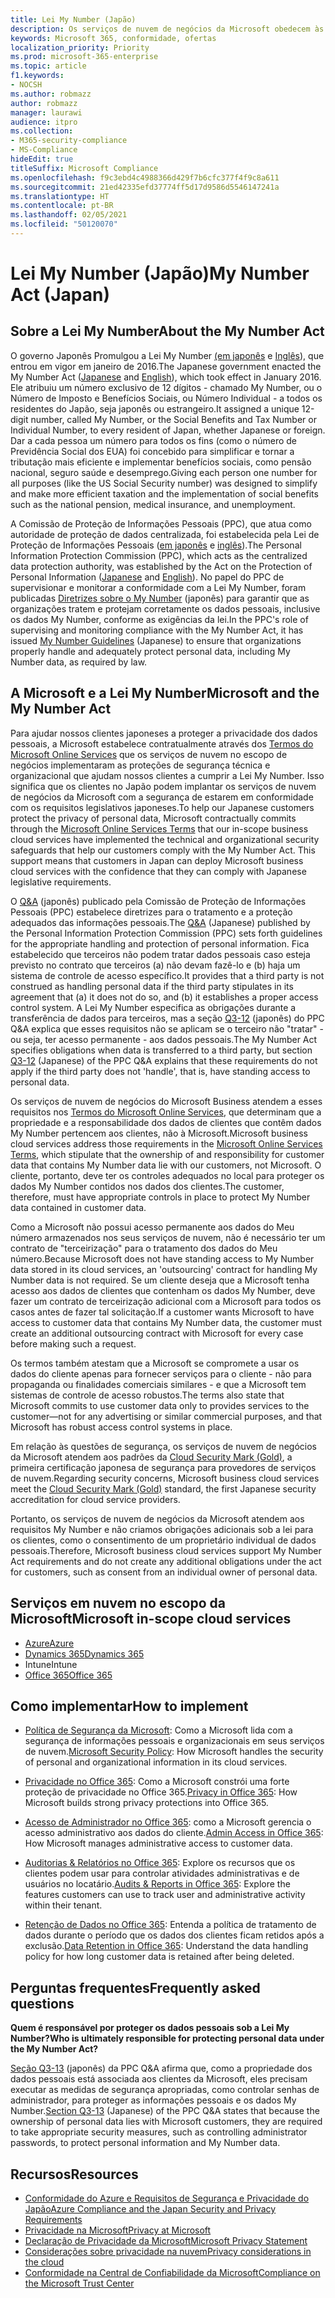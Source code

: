 ```yaml
---
title: Lei My Number (Japão)
description: Os serviços de nuvem de negócios da Microsoft obedecem às normas da lei My Number para proteger a privacidade dos dados My Number.
keywords: Microsoft 365, conformidade, ofertas
localization_priority: Priority
ms.prod: microsoft-365-enterprise
ms.topic: article
f1.keywords:
- NOCSH
ms.author: robmazz
author: robmazz
manager: laurawi
audience: itpro
ms.collection:
- M365-security-compliance
- MS-Compliance
hideEdit: true
titleSuffix: Microsoft Compliance
ms.openlocfilehash: f9c3ebd4c4988366d429f7b6cfc377f4f9c8a611
ms.sourcegitcommit: 21ed42335efd37774ff5d17d9586d5546147241a
ms.translationtype: HT
ms.contentlocale: pt-BR
ms.lasthandoff: 02/05/2021
ms.locfileid: "50120070"
---
```

# <a name="my-number-act-japan"></a><span data-ttu-id="52f19-104">Lei My Number (Japão)</span><span class="sxs-lookup"><span data-stu-id="52f19-104">My Number Act (Japan)</span></span>

## <a name="about-the-my-number-act"></a><span data-ttu-id="52f19-105">Sobre a Lei My Number</span><span class="sxs-lookup"><span data-stu-id="52f19-105">About the My Number Act</span></span>

<span data-ttu-id="52f19-106">O governo Japonês Promulgou a Lei My Number [(em japonês](https://elaws.e-gov.go.jp/search/elawsSearch/elaws_search/lsg0500/viewContents?lawId=425AC0000000027_20180627_430AC0000000066) e [Inglês](https://www.ppc.go.jp/files/pdf/en3.pdf)), que entrou em vigor em janeiro de 2016.</span><span class="sxs-lookup"><span data-stu-id="52f19-106">The Japanese government enacted the My Number Act ([Japanese](https://elaws.e-gov.go.jp/search/elawsSearch/elaws_search/lsg0500/viewContents?lawId=425AC0000000027_20180627_430AC0000000066) and [English](https://www.ppc.go.jp/files/pdf/en3.pdf)), which took effect in January 2016.</span></span> <span data-ttu-id="52f19-107">Ele atribuiu um número exclusivo de 12 dígitos - chamado My Number, ou o Número de Imposto e Benefícios Sociais, ou Número Individual - a todos os residentes do Japão, seja japonês ou estrangeiro.</span><span class="sxs-lookup"><span data-stu-id="52f19-107">It assigned a unique 12-digit number, called My Number, or the Social Benefits and Tax Number or Individual Number, to every resident of Japan, whether Japanese or foreign.</span></span> <span data-ttu-id="52f19-108">Dar a cada pessoa um número para todos os fins (como o número de Previdência Social dos EUA) foi concebido para simplificar e tornar a tributação mais eficiente e implementar benefícios sociais, como pensão nacional, seguro saúde e desemprego.</span><span class="sxs-lookup"><span data-stu-id="52f19-108">Giving each person one number for all purposes (like the US Social Security number) was designed to simplify and make more efficient taxation and the implementation of social benefits such as the national pension, medical insurance, and unemployment.</span></span>

<span data-ttu-id="52f19-109">A Comissão de Proteção de Informações Pessoais (PPC), que atua como autoridade de proteção de dados centralizada, foi estabelecida pela Lei de Proteção de Informações Pessoais ([em japonês](https://www.ppc.go.jp/personal/preparation/) e [inglês](https://www.ppc.go.jp/en/legal/)).</span><span class="sxs-lookup"><span data-stu-id="52f19-109">The Personal Information Protection Commission (PPC), which acts as the centralized data protection authority, was established by the Act on the Protection of Personal Information ([Japanese](https://www.ppc.go.jp/personal/preparation/) and [English](https://www.ppc.go.jp/en/legal/)).</span></span> <span data-ttu-id="52f19-110">No papel do PPC de supervisionar e monitorar a conformidade com a Lei My Number, foram publicadas [Diretrizes sobre o My Number](https://www.ppc.go.jp/legal/policy/faq/) (japonês) para garantir que as organizações tratem e protejam corretamente os dados pessoais, inclusive os dados My Number, conforme as exigências da lei.</span><span class="sxs-lookup"><span data-stu-id="52f19-110">In the PPC's role of supervising and monitoring compliance with the My Number Act, it has issued [My Number Guidelines](https://www.ppc.go.jp/legal/policy/faq/) (Japanese) to ensure that organizations properly handle and adequately protect personal data, including My Number data, as required by law.</span></span>

## <a name="microsoft-and-the-my-number-act"></a><span data-ttu-id="52f19-111">A Microsoft e a Lei My Number</span><span class="sxs-lookup"><span data-stu-id="52f19-111">Microsoft and the My Number Act</span></span>

<span data-ttu-id="52f19-112">Para ajudar nossos clientes japoneses a proteger a privacidade dos dados pessoais, a Microsoft estabelece contratualmente através dos [Termos do Microsoft Online Services](https://www.microsoftvolumelicensing.com/DocumentSearch.aspx?Mode=3&DocumentTypeId=31) que os serviços de nuvem no escopo de negócios implementaram as proteções de segurança técnica e organizacional que ajudam nossos clientes a cumprir a Lei My Number. Isso significa que os clientes no Japão podem implantar os serviços de nuvem de negócios da Microsoft com a segurança de estarem em conformidade com os requisitos legislativos japoneses.</span><span class="sxs-lookup"><span data-stu-id="52f19-112">To help our Japanese customers protect the privacy of personal data, Microsoft contractually commits through the [Microsoft Online Services Terms](https://www.microsoftvolumelicensing.com/DocumentSearch.aspx?Mode=3&DocumentTypeId=31) that our in-scope business cloud services have implemented the technical and organizational security safeguards that help our customers comply with the My Number Act. This support means that customers in Japan can deploy Microsoft business cloud services with the confidence that they can comply with Japanese legislative requirements.</span></span>

<span data-ttu-id="52f19-113">O [Q\&A](https://www.ppc.go.jp/legal/policy/faq/) (japonês) publicado pela Comissão de Proteção de Informações Pessoais (PPC) estabelece diretrizes para o tratamento e a proteção adequados das informações pessoais.</span><span class="sxs-lookup"><span data-stu-id="52f19-113">The [Q\&A](https://www.ppc.go.jp/legal/policy/faq/) (Japanese) published by the Personal Information Protection Commission (PPC) sets forth guidelines for the appropriate handling and protection of personal information.</span></span> <span data-ttu-id="52f19-114">Fica estabelecido que terceiros não podem tratar dados pessoais caso esteja previsto no contrato que terceiros (a) não devam fazê-lo e (b) haja um sistema de controle de acesso específico.</span><span class="sxs-lookup"><span data-stu-id="52f19-114">It provides that a third party is not construed as handling personal data if the third party stipulates in its agreement that (a) it does not do so, and (b) it establishes a proper access control system.</span></span> <span data-ttu-id="52f19-115">A Lei My Number especifica as obrigações durante a transferência de dados para terceiros, mas a seção [Q3-12](https://www.ppc.go.jp/legal/policy/faq/) (japonês) do PPC Q\&A explica que esses requisitos não se aplicam se o terceiro não "tratar" - ou seja, ter acesso permanente - aos dados pessoais.</span><span class="sxs-lookup"><span data-stu-id="52f19-115">The My Number Act specifies obligations when data is transferred to a third party, but section [Q3-12](https://www.ppc.go.jp/legal/policy/faq/) (Japanese) of the PPC Q\&A explains that these requirements do not apply if the third party does not 'handle', that is, have standing access to personal data.</span></span>

<span data-ttu-id="52f19-116">Os serviços de nuvem de negócios do Microsoft Business atendem a esses requisitos nos [Termos do Microsoft Online Services](https://www.microsoftvolumelicensing.com/DocumentSearch.aspx?Mode=3&DocumentTypeId=31), que determinam que a propriedade e a responsabilidade dos dados de clientes que contêm dados My Number pertencem aos clientes, não à Microsoft.</span><span class="sxs-lookup"><span data-stu-id="52f19-116">Microsoft business cloud services address those requirements in the [Microsoft Online Services Terms](https://www.microsoftvolumelicensing.com/DocumentSearch.aspx?Mode=3&DocumentTypeId=31), which stipulate that the ownership of and responsibility for customer data that contains My Number data lie with our customers, not Microsoft.</span></span> <span data-ttu-id="52f19-117">O cliente, portanto, deve ter os controles adequados no local para proteger os dados My Number contidos nos dados dos clientes.</span><span class="sxs-lookup"><span data-stu-id="52f19-117">The customer, therefore, must have appropriate controls in place to protect My Number data contained in customer data.</span></span>

<span data-ttu-id="52f19-118">Como a Microsoft não possui acesso permanente aos dados do Meu número armazenados nos seus serviços de nuvem, não é necessário ter um contrato de "terceirização" para o tratamento dos dados do Meu número.</span><span class="sxs-lookup"><span data-stu-id="52f19-118">Because Microsoft does not have standing access to My Number data stored in its cloud services, an 'outsourcing' contract for handling My Number data is not required.</span></span> <span data-ttu-id="52f19-119">Se um cliente deseja que a Microsoft tenha acesso aos dados de clientes que contenham os dados My Number, deve fazer um contrato de terceirização adicional com a Microsoft para todos os casos antes de fazer tal solicitação.</span><span class="sxs-lookup"><span data-stu-id="52f19-119">If a customer wants Microsoft to have access to customer data that contains My Number data, the customer must create an additional outsourcing contract with Microsoft for every case before making such a request.</span></span>

<span data-ttu-id="52f19-120">Os termos também atestam que a Microsoft se compromete a usar os dados do cliente apenas para fornecer serviços para o cliente - não para propaganda ou finalidades comerciais similares - e que a Microsoft tem sistemas de controle de acesso robustos.</span><span class="sxs-lookup"><span data-stu-id="52f19-120">The terms also state that Microsoft commits to use customer data only to provides services to the customer—not for any advertising or similar commercial purposes, and that Microsoft has robust access control systems in place.</span></span>

<span data-ttu-id="52f19-121">Em relação às questões de segurança, os serviços de nuvem de negócios da Microsoft atendem aos padrões da [Cloud Security Mark (Gold)](offering-cs-mark-gold-japan.md), a primeira certificação japonesa de segurança para provedores de serviços de nuvem.</span><span class="sxs-lookup"><span data-stu-id="52f19-121">Regarding security concerns, Microsoft business cloud services meet the [Cloud Security Mark (Gold)](offering-cs-mark-gold-japan.md) standard, the first Japanese security accreditation for cloud service providers.</span></span>

<span data-ttu-id="52f19-122">Portanto, os serviços de nuvem de negócios da Microsoft atendem aos requisitos My Number e não criamos obrigações adicionais sob a lei para os clientes, como o consentimento de um proprietário individual de dados pessoais.</span><span class="sxs-lookup"><span data-stu-id="52f19-122">Therefore, Microsoft business cloud services support My Number Act requirements and do not create any additional obligations under the act for customers, such as consent from an individual owner of personal data.</span></span>

## <a name="microsoft-in-scope-cloud-services"></a><span data-ttu-id="52f19-123">Serviços em nuvem no escopo da Microsoft</span><span class="sxs-lookup"><span data-stu-id="52f19-123">Microsoft in-scope cloud services</span></span>

- [<span data-ttu-id="52f19-124">Azure</span><span class="sxs-lookup"><span data-stu-id="52f19-124">Azure</span></span>](https://gallery.technet.microsoft.com/Overview-of-Azure-c1be3942)
- [<span data-ttu-id="52f19-125">Dynamics 365</span><span class="sxs-lookup"><span data-stu-id="52f19-125">Dynamics 365</span></span>](https://download.microsoft.com/download/E/1/9/E1977163-7A86-4812-AC18-C03ADC958AAF/Microsoft_Dynamics_365_Cloud_Service_Compliance_Datasheet.pdf)
- <span data-ttu-id="52f19-126">Intune</span><span class="sxs-lookup"><span data-stu-id="52f19-126">Intune</span></span>
- [<span data-ttu-id="52f19-127">Office 365</span><span class="sxs-lookup"><span data-stu-id="52f19-127">Office 365</span></span>](https://servicetrust.microsoft.com/ViewPage/TrustDocuments?command=Download&downloadType=Document&downloadId=9f756cce-b15d-45a9-94d7-6a583dee4401&docTab=6d000410-c9e9-11e7-9a91-892aae8839ad_Compliance_Guides)

## <a name="how-to-implement"></a><span data-ttu-id="52f19-128">Como implementar</span><span class="sxs-lookup"><span data-stu-id="52f19-128">How to implement</span></span>

- <span data-ttu-id="52f19-129">[Política de Segurança da Microsoft](https://servicetrust.microsoft.com/ViewPage/TrustDocuments?command=Download&downloadType=Document&downloadId=231213ea-9954-41fd-a757-ae62f3721dc7&docTab=6d000410-c9e9-11e7-9a91-892aae8839ad_FAQ_and_White_Papers): Como a Microsoft lida com a segurança de informações pessoais e organizacionais em seus serviços de nuvem.</span><span class="sxs-lookup"><span data-stu-id="52f19-129">[Microsoft Security Policy](https://servicetrust.microsoft.com/ViewPage/TrustDocuments?command=Download&downloadType=Document&downloadId=231213ea-9954-41fd-a757-ae62f3721dc7&docTab=6d000410-c9e9-11e7-9a91-892aae8839ad_FAQ_and_White_Papers): How Microsoft handles the security of personal and organizational information in its cloud services.</span></span>

- <span data-ttu-id="52f19-130">[Privacidade no Office 365](https://servicetrust.microsoft.com/ViewPage/TrustDocuments?command=Download&downloadType=Document&downloadId=a1b48a5b-bcb1-4c19-9277-952c0df87113&docTab=6d000410-c9e9-11e7-9a91-892aae8839ad_FAQ_and_White_Papers): Como a Microsoft constrói uma forte proteção de privacidade no Office 365.</span><span class="sxs-lookup"><span data-stu-id="52f19-130">[Privacy in Office 365](https://servicetrust.microsoft.com/ViewPage/TrustDocuments?command=Download&downloadType=Document&downloadId=a1b48a5b-bcb1-4c19-9277-952c0df87113&docTab=6d000410-c9e9-11e7-9a91-892aae8839ad_FAQ_and_White_Papers): How Microsoft builds strong privacy protections into Office 365.</span></span>

- <span data-ttu-id="52f19-131">[Acesso de Administrador no Office 365](/office365/SecurityCompliance/office-365-administrative-access-controls-overview): como a Microsoft gerencia o acesso administrativo aos dados do cliente.</span><span class="sxs-lookup"><span data-stu-id="52f19-131">[Admin Access in Office 365](/office365/SecurityCompliance/office-365-administrative-access-controls-overview): How Microsoft manages administrative access to customer data.</span></span>

- <span data-ttu-id="52f19-132">[Auditorias & Relatórios no Office 365](/office365/SecurityCompliance/office-365-auditing-and-reporting-overview): Explore os recursos que os clientes podem usar para controlar atividades administrativas e de usuários no locatário.</span><span class="sxs-lookup"><span data-stu-id="52f19-132">[Audits & Reports in Office 365](/office365/SecurityCompliance/office-365-auditing-and-reporting-overview): Explore the features customers can use to track user and administrative activity within their tenant.</span></span>

- <span data-ttu-id="52f19-133">[Retenção de Dados no Office 365](/office365/SecurityCompliance/office-365-data-retention-deletion-and-destruction-overview): Entenda a política de tratamento de dados durante o período que os dados dos clientes ficam retidos após a exclusão.</span><span class="sxs-lookup"><span data-stu-id="52f19-133">[Data Retention in Office 365](/office365/SecurityCompliance/office-365-data-retention-deletion-and-destruction-overview): Understand the data handling policy for how long customer data is retained after being deleted.</span></span>

## <a name="frequently-asked-questions"></a><span data-ttu-id="52f19-134">Perguntas frequentes</span><span class="sxs-lookup"><span data-stu-id="52f19-134">Frequently asked questions</span></span>

<span data-ttu-id="52f19-135">**Quem é responsável por proteger os dados pessoais sob a Lei My Number?**</span><span class="sxs-lookup"><span data-stu-id="52f19-135">**Who is ultimately responsible for protecting personal data under the My Number Act?**</span></span>

<span data-ttu-id="52f19-136">[Seção Q3-13](https://www.ppc.go.jp/legal/policy/faq/) (japonês) da PPC Q\&A afirma que, como a propriedade dos dados pessoais está associada aos clientes da Microsoft, eles precisam executar as medidas de segurança apropriadas, como controlar senhas de administrador, para proteger as informações pessoais e os dados My Number.</span><span class="sxs-lookup"><span data-stu-id="52f19-136">[Section Q3-13](https://www.ppc.go.jp/legal/policy/faq/) (Japanese) of the PPC Q\&A states that because the ownership of personal data lies with Microsoft customers, they are required to take appropriate security measures, such as controlling administrator passwords, to protect personal information and My Number data.</span></span>

## <a name="resources"></a><span data-ttu-id="52f19-137">Recursos</span><span class="sxs-lookup"><span data-stu-id="52f19-137">Resources</span></span>

- [<span data-ttu-id="52f19-138">Conformidade do Azure e Requisitos de Segurança e Privacidade do Japão</span><span class="sxs-lookup"><span data-stu-id="52f19-138">Azure Compliance and the Japan Security and Privacy Requirements</span></span>](https://gallery.technet.microsoft.com/Azure-Compliance-and-the-53409748)
- [<span data-ttu-id="52f19-139">Privacidade na Microsoft</span><span class="sxs-lookup"><span data-stu-id="52f19-139">Privacy at Microsoft</span></span>](https://privacy.microsoft.com/pt-BR/)
- [<span data-ttu-id="52f19-140">Declaração de Privacidade da Microsoft</span><span class="sxs-lookup"><span data-stu-id="52f19-140">Microsoft Privacy Statement</span></span>](https://privacy.microsoft.com/privacystatement)
- [<span data-ttu-id="52f19-141">Considerações sobre privacidade na nuvem</span><span class="sxs-lookup"><span data-stu-id="52f19-141">Privacy considerations in the cloud</span></span>](https://download.microsoft.com/download/0/9/D/09DE47F6-F9E5-4C14-B9E8-E8119A130ACC/Privacy_considerations_in_the_cloud.pdf)
- [<span data-ttu-id="52f19-142">Conformidade na Central de Confiabilidade da Microsoft</span><span class="sxs-lookup"><span data-stu-id="52f19-142">Compliance on the Microsoft Trust Center</span></span>](https://www.microsoft.com/trust-center/compliance/compliance-overview)
